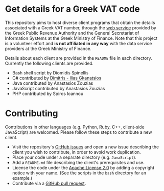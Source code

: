 # Get details for a Greek VAT code
This repository aims to host diverse client programs
that obtain the details associated with a Greek VAT number,
through the
[web service](http://gsis.gr/gsis/info/gsis_site/PublicIssue/wnsp/wnsp_pages/wnsp.html)
provided by the Greek Public Revenue Authority and
the General Secretariat of Information Systems at the Greek Ministry of Finance.
Note that this project is a volunteer effort and **is not affiliated in any way** with the
data service providers at the Greek Ministry of Finance.

Details about each client are provided in the `README` file in each directory.
Currently the following clients are provided.

* Bash shell script by Diomidis Spinellis
* C# contributed by [Dimitris - Ilias Gkanatsios](http://www.dgkanatsios.com)
* Java contributed by Anastasios Zouzias
* JavaScript contributed by Anastasios Zouzias
* PHP contributed by Spiros Ioannou

# Contributing
Contributions in other languages (e.g. Python, Ruby, C++, client-side JavaScript) are
welcomed.
Please follow these steps to contribute a new client.

* Visit the repository's
[GitHub issues](https://github.com/dspinellis/greek-vat-data/issues)
and open a new issue describing the client you wish to contribute,
in order to avoid work duplication.
* Place your code under a separate directory (e.g. `JavaScript`).
* Add a `README.md` file describing the client's prerequisites and use.
* License the code under the
[Apache License 2.0](http://www.apache.org/licenses/LICENSE-2.0)
by adding a copyright notice with your name.
(See the scripts in the `bash` directory for an example.)
* Contribute via a [GitHub pull request](https://yangsu.github.io/pull-request-tutorial/).
